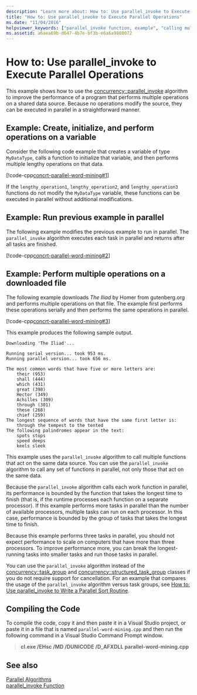```yaml
---
description: "Learn more about: How to: Use parallel_invoke to Execute Parallel Operations"
title: "How to: Use parallel_invoke to Execute Parallel Operations"
ms.date: "11/04/2016"
helpviewer_keywords: ["parallel_invoke function, example", "calling multiple functions in parallel [Concurrency Runtime]"]
ms.assetid: a6aea69b-d647-4b7e-bf3b-e6a6a9880072
---
```

# How to: Use parallel_invoke to Execute Parallel Operations

This example shows how to use the [concurrency::parallel_invoke](reference/concurrency-namespace-functions.md#parallel_invoke) algorithm to improve the performance of a program that performs multiple operations on a shared data source. Because no operations modify the source, they can be executed in parallel in a straightforward manner.

## Example: Create, initialize, and perform operations on a variable

Consider the following code example that creates a variable of type `MyDataType`, calls a function to initialize that variable, and then performs multiple lengthy operations on that data.

[!code-cpp[concrt-parallel-word-mining#1](../../parallel/concrt/codesnippet/cpp/how-to-use-parallel-invoke-to-execute-parallel-operations_1.cpp)]

If the `lengthy_operation1`, `lengthy_operation2`, and `lengthy_operation3` functions do not modify the `MyDataType` variable, these functions can be executed in parallel without additional modifications.

## Example: Run previous example in parallel

The following example modifies the previous example to run in parallel. The `parallel_invoke` algorithm executes each task in parallel and returns after all tasks are finished.

[!code-cpp[concrt-parallel-word-mining#2](../../parallel/concrt/codesnippet/cpp/how-to-use-parallel-invoke-to-execute-parallel-operations_2.cpp)]

## Example: Perform multiple operations on a downloaded file

The following example downloads *The Iliad* by Homer from gutenberg.org and performs multiple operations on that file. The example first performs these operations serially and then performs the same operations in parallel.

[!code-cpp[concrt-parallel-word-mining#3](../../parallel/concrt/codesnippet/cpp/how-to-use-parallel-invoke-to-execute-parallel-operations_3.cpp)]

This example produces the following sample output.

```Output
Downloading 'The Iliad'...

Running serial version... took 953 ms.
Running parallel version... took 656 ms.

The most common words that have five or more letters are:
    their (953)
    shall (444)
    which (431)
    great (398)
    Hector (349)
    Achilles (309)
    through (301)
    these (268)
    chief (259)
The longest sequence of words that have the same first letter is:
    through the tempest to the tented
The following palindromes appear in the text:
    spots stops
    speed deeps
    keels sleek
```

This example uses the `parallel_invoke` algorithm to call multiple functions that act on the same data source. You can use the `parallel_invoke` algorithm to call any set of functions in parallel, not only those that act on the same data.

Because the `parallel_invoke` algorithm calls each work function in parallel, its performance is bounded by the function that takes the longest time to finish (that is, if the runtime processes each function on a separate processor). If this example performs more tasks in parallel than the number of available processors, multiple tasks can run on each processor. In this case, performance is bounded by the group of tasks that takes the longest time to finish.

Because this example performs three tasks in parallel, you should not expect performance to scale on computers that have more than three processors. To improve performance more, you can break the longest-running tasks into smaller tasks and run those tasks in parallel.

You can use the `parallel_invoke` algorithm instead of the [concurrency::task_group](reference/task-group-class.md) and [concurrency::structured_task_group](../../parallel/concrt/reference/structured-task-group-class.md) classes if you do not require support for cancellation. For an example that compares the usage of the `parallel_invoke` algorithm versus task groups, see [How to: Use parallel_invoke to Write a Parallel Sort Routine](../../parallel/concrt/how-to-use-parallel-invoke-to-write-a-parallel-sort-routine.md).

## Compiling the Code

To compile the code, copy it and then paste it in a Visual Studio project, or paste it in a file that is named `parallel-word-mining.cpp` and then run the following command in a Visual Studio Command Prompt window.

> **cl.exe /EHsc /MD /DUNICODE /D_AFXDLL parallel-word-mining.cpp**

## See also

[Parallel Algorithms](../../parallel/concrt/parallel-algorithms.md)<br/>
[parallel_invoke Function](reference/concurrency-namespace-functions.md#parallel_invoke)
